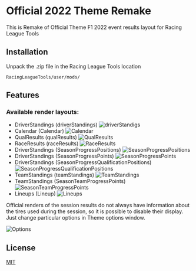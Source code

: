 # Official 2022 Theme Remake

This is Remake of Official Theme F1 2022 event results layout for Racing League Tools

## Installation

Unpack the .zip file in the Racing League Tools location

```
RacingLeagueTools/user/mods/
```

## Features

### Available render layouts:

- DriverStandings (driverStandings)
![driverStandigs](docs/images/driverStandings.png "Driver Standings")
- Calendar (Calendar)
![Calendar](docs/images/calendar.png "Calendar")
- QualResults (qualResults)
![QualResults](docs/images/qualification.png "Qualification Results")
- RaceResults (raceResults)
![RaceResults](docs/images/race.png "Race Results")
- DriverStandings (SeasonProgressPositions)
![SeasonProgressPositions](docs/images/seasonProgressPos.png "Season Progress Positions")
- DriverStandings (SeasonProgressPoints)
![SeasonProgressPoints](docs/images/seasonProgressPts.png "Season Progress Points")
- DriverStandings (SeasonProgressQualificationPositions)
![SeasonProgressQualificationPositions](docs/images/seasonProgressQualiPos.png "Season Progress Qualification Positions")
- TeamStandings (teamStandings)
![TeamStandings](docs/images/teamStandings.png "Team Standings")
- TeamStandings (SeasonTeamProgressPoints)
![SeasonTeamProgressPoints](docs/images/seasonTeamProgressPts.png "Season Team Progress Points")
- Lineups (Lineup)
![Lineups](docs/images/teamStandings.png "Line-Ups")

Official renders of the session results do not always have information about the tires used during the session, so it is possible to disable their display.
Just change particular options in Theme options window.

![Options](docs/images/options.png "Theme Options")


## License
[MIT](https://choosealicense.com/licenses/mit/)
